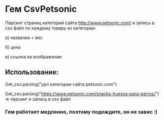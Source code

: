 # Гем CsvPetsonic

Парсинг страниц категорий сайта http://www.petsonic.com/ и запись в csv файл по каждому товару из категории:

а) название + вес

б) цена

в) ссылка на изображение
 
## Использование:
 Get_csv.parsing("урл категории сайта petsonic.com")

 Get_csv.parsing("https://www.petsonic.com/snacks-huesos-para-perros/") => парсинг и запись в csv файл 

### Гем работает медленно, поэтому подождите, он не завис :)


